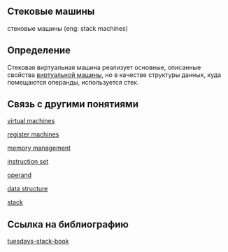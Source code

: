 ## Стековые машины
стековые машины (eng: stack machines) 

## Определение
Стековая виртуальная машина реализует основные, описанные свойства [виртуальной машины](https://github.com/vernikkkkkkkkkkkkkkkkkkk/concept/blob/main/virtual%20machines/virtual%20machines/virtual%20machines.md), но в качестве структуры данных, куда помещаются операнды, используется стек. 

## Связь с другими понятиями
[virtual machines](https://github.com/vernikkkkkkkkkkkkkkkkkkk/concept/blob/main/virtual%20machines/virtual%20machines/virtual%20machines.md)

[register machines](https://github.com/vernikkkkkkkkkkkkkkkkkkk/concept/blob/main/virtual%20machines/register%20machines/register%20machines.md)

[memory management](https://github.com/vernikkkkkkkkkkkkkkkkkkk/concept/blob/main/virtual%20machines/memory%20management/memory%20management.md)

[instruction set](https://github.com/vernikkkkkkkkkkkkkkkkkkk/concept/blob/main/virtual%20machines/instruction%20set/instruction%20set.md)

[operand](https://github.com/vernikkkkkkkkkkkkkkkkkkk/concept/blob/main/virtual%20machines/stack%20machines/operand.md)

[data structure](https://github.com/vernikkkkkkkkkkkkkkkkkkk/concept/blob/main/virtual%20machines/stack%20machines/data%20structure.md)

[stack](https://github.com/vernikkkkkkkkkkkkkkkkkkk/concept/blob/main/virtual%20machines/stack%20machines/stack.md)

## Cсылка на библиографию
[tuesdays-stack-book](https://github.com/vernikkkkkkkkkkkkkkkkkkk/concept/blob/main/bibliography/stack%20machines/tuesdays-stack-book%7B2%7D.md)

